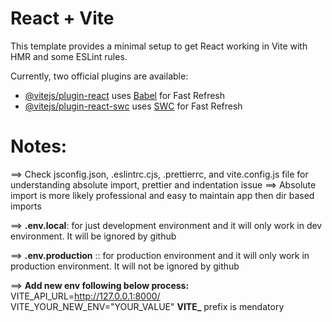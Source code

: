 # React + Vite

This template provides a minimal setup to get React working in Vite with HMR and some ESLint rules.

Currently, two official plugins are available:

- [@vitejs/plugin-react](https://github.com/vitejs/vite-plugin-react/blob/main/packages/plugin-react/README.md) uses [Babel](https://babeljs.io/) for Fast Refresh
- [@vitejs/plugin-react-swc](https://github.com/vitejs/vite-plugin-react-swc) uses [SWC](https://swc.rs/) for Fast Refresh

# Notes:

==> Check jsconfig.json, .eslintrc.cjs, .prettierrc, and vite.config.js file for understanding absolute import, prettier and indentation issue
==> Absolute import is more likely professional and easy to maintain app then dir based imports



==> **.env.local**: for just development environment and it will only work in dev environment. It will be ignored by github

==> **.env.production** :: for production environment and it will only work in production environment. It will not be ignored by github

==> **Add new env following below process:**
VITE_API_URL=http://127.0.0.1:8000/
VITE_YOUR_NEW_ENV="YOUR_VALUE"  **VITE_** prefix is mendatory